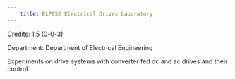 ```yaml
---
    title: ELP852 Electrical Drives Laboratory
---
```

Credits: 1.5 (0-0-3)

Department: Department of Electrical Engineering

Experiments on drive systems with converter fed dc and ac drives and their control.